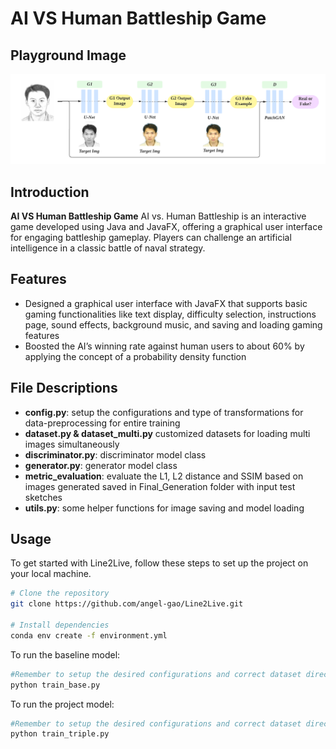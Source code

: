# AI VS Human Battleship Game

## Playground Image
![Line2Live Model Architecture](https://github.com/angel-gao/Line2Live/blob/main/projectModelFC.png)

## Introduction

**AI VS Human Battleship Game** AI vs. Human Battleship is an interactive game developed using Java and JavaFX, offering a graphical user interface for engaging battleship gameplay. Players can challenge an artificial intelligence in a classic battle of naval strategy.

## Features

- Designed a graphical user interface with JavaFX that supports basic gaming functionalities like text display, difficulty selection, instructions page, sound effects, background music, and saving and loading gaming features
- Boosted the AI’s winning rate against human users to about 60% by applying the concept of a probability density function


## File Descriptions
- **config.py**: setup the configurations and type of transformations for data-preprocessing for entire training
- **dataset.py & dataset_multi.py** customized datasets for loading multi images simultaneously
- **discriminator.py**: discriminator model class
- **generator.py**: generator model class
- **metric_evaluation**: evaluate the L1, L2 distance and SSIM based on images generated saved in Final_Generation folder with input test sketches
- **utils.py**: some helper functions for image saving and model loading

## Usage

To get started with Line2Live, follow these steps to set up the project on your local machine.

```bash
# Clone the repository
git clone https://github.com/angel-gao/Line2Live.git

# Install dependencies
conda env create -f environment.yml
```

To run the baseline model: 
```bash
#Remember to setup the desired configurations and correct dataset directory
python train_base.py
```

To run the project model: 
```bash
#Remember to setup the desired configurations and correct dataset directory
python train_triple.py
```



